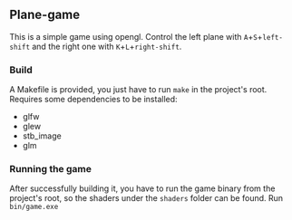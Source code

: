 ## Plane-game
This is a simple game using opengl. Control the left plane with `A`+`S`+`left-shift` and the right one with `K`+`L`+`right-shift`.

### Build
A Makefile is provided, you just have to run `make` in the project's root. Requires some dependencies to be installed:
* glfw
* glew
* stb_image
* glm

### Running the game
After successfully building it, you have to run the game binary from the project's root, so the shaders under the `shaders` folder can be found. Run `bin/game.exe`